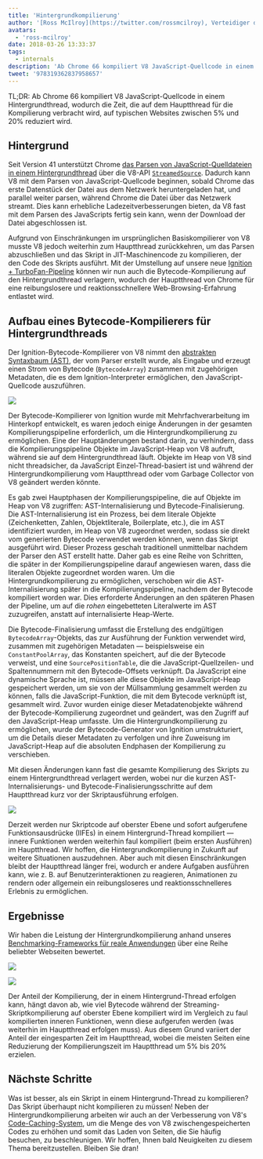 ```yaml
---
title: 'Hintergrundkompilierung'
author: '[Ross McIlroy](https://twitter.com/rossmcilroy), Verteidiger des Hauptthreads'
avatars:
  - 'ross-mcilroy'
date: 2018-03-26 13:33:37
tags:
  - internals
description: 'Ab Chrome 66 kompiliert V8 JavaScript-Quellcode in einem Hintergrundthread, wodurch die Zeit, die auf dem Hauptthread für die Kompilierung verbracht wird, auf typischen Websites zwischen 5% und 20% reduziert wird.'
tweet: '978319362837958657'
---
```

TL;DR: Ab Chrome 66 kompiliert V8 JavaScript-Quellcode in einem Hintergrundthread, wodurch die Zeit, die auf dem Hauptthread für die Kompilierung verbracht wird, auf typischen Websites zwischen 5% und 20% reduziert wird.

## Hintergrund

Seit Version 41 unterstützt Chrome [das Parsen von JavaScript-Quelldateien in einem Hintergrundthread](https://blog.chromium.org/2015/03/new-javascript-techniques-for-rapid.html) über die V8-API [`StreamedSource`](https://cs.chromium.org/chromium/src/v8/include/v8.h?q=StreamedSource&sq=package:chromium&l=1389). Dadurch kann V8 mit dem Parsen von JavaScript-Quellcode beginnen, sobald Chrome das erste Datenstück der Datei aus dem Netzwerk heruntergeladen hat, und parallel weiter parsen, während Chrome die Datei über das Netzwerk streamt. Dies kann erhebliche Ladezeitverbesserungen bieten, da V8 fast mit dem Parsen des JavaScripts fertig sein kann, wenn der Download der Datei abgeschlossen ist.

<!--truncate-->
Aufgrund von Einschränkungen im ursprünglichen Basiskompilierer von V8 musste V8 jedoch weiterhin zum Hauptthread zurückkehren, um das Parsen abzuschließen und das Skript in JIT-Maschinencode zu kompilieren, der den Code des Skripts ausführt. Mit der Umstellung auf unsere neue [Ignition + TurboFan-Pipeline](/blog/launching-ignition-and-turbofan) können wir nun auch die Bytecode-Kompilierung auf den Hintergrundthread verlagern, wodurch der Hauptthread von Chrome für eine reibungslosere und reaktionsschnellere Web-Browsing-Erfahrung entlastet wird.

## Aufbau eines Bytecode-Kompilierers für Hintergrundthreads

Der Ignition-Bytecode-Kompilierer von V8 nimmt den [abstrakten Syntaxbaum (AST)](https://de.wikipedia.org/wiki/Abstrakter_Syntaxbaum), der vom Parser erstellt wurde, als Eingabe und erzeugt einen Strom von Bytecode (`BytecodeArray`) zusammen mit zugehörigen Metadaten, die es dem Ignition-Interpreter ermöglichen, den JavaScript-Quellcode auszuführen.

![](/_img/background-compilation/bytecode.svg)

Der Bytecode-Kompilierer von Ignition wurde mit Mehrfachverarbeitung im Hinterkopf entwickelt, es waren jedoch einige Änderungen in der gesamten Kompilierungspipeline erforderlich, um die Hintergrundkompilierung zu ermöglichen. Eine der Hauptänderungen bestand darin, zu verhindern, dass die Kompilierungspipeline Objekte im JavaScript-Heap von V8 aufruft, während sie auf dem Hintergrundthread läuft. Objekte im Heap von V8 sind nicht threadsicher, da JavaScript Einzel-Thread-basiert ist und während der Hintergrundkompilierung vom Hauptthread oder vom Garbage Collector von V8 geändert werden könnte.

Es gab zwei Hauptphasen der Kompilierungspipeline, die auf Objekte im Heap von V8 zugriffen: AST-Internalisierung und Bytecode-Finalisierung. Die AST-Internalisierung ist ein Prozess, bei dem literale Objekte (Zeichenketten, Zahlen, Objektliterale, Boilerplate, etc.), die im AST identifiziert wurden, im Heap von V8 zugeordnet werden, sodass sie direkt vom generierten Bytecode verwendet werden können, wenn das Skript ausgeführt wird. Dieser Prozess geschah traditionell unmittelbar nachdem der Parser den AST erstellt hatte. Daher gab es eine Reihe von Schritten, die später in der Kompilierungspipeline darauf angewiesen waren, dass die literalen Objekte zugeordnet worden waren. Um die Hintergrundkompilierung zu ermöglichen, verschoben wir die AST-Internalisierung später in die Kompilierungspipeline, nachdem der Bytecode kompiliert worden war. Dies erforderte Änderungen an den späteren Phasen der Pipeline, um auf die _rohen_ eingebetteten Literalwerte im AST zuzugreifen, anstatt auf internalisierte Heap-Werte.

Die Bytecode-Finalisierung umfasst die Erstellung des endgültigen `BytecodeArray`-Objekts, das zur Ausführung der Funktion verwendet wird, zusammen mit zugehörigen Metadaten — beispielsweise ein `ConstantPoolArray`, das Konstanten speichert, auf die der Bytecode verweist, und eine `SourcePositionTable`, die die JavaScript-Quellzeilen- und Spaltennummern mit den Bytecode-Offsets verknüpft. Da JavaScript eine dynamische Sprache ist, müssen alle diese Objekte im JavaScript-Heap gespeichert werden, um sie von der Müllsammlung gesammelt werden zu können, falls die JavaScript-Funktion, die mit dem Bytecode verknüpft ist, gesammelt wird. Zuvor wurden einige dieser Metadatenobjekte während der Bytecode-Kompilierung zugeordnet und geändert, was den Zugriff auf den JavaScript-Heap umfasste. Um die Hintergrundkompilierung zu ermöglichen, wurde der Bytecode-Generator von Ignition umstrukturiert, um die Details dieser Metadaten zu verfolgen und ihre Zuweisung im JavaScript-Heap auf die absoluten Endphasen der Kompilierung zu verschieben.

Mit diesen Änderungen kann fast die gesamte Kompilierung des Skripts zu einem Hintergrundthread verlagert werden, wobei nur die kurzen AST-Internalisierungs- und Bytecode-Finalisierungsschritte auf dem Hauptthread kurz vor der Skriptausführung erfolgen.

![](/_img/background-compilation/threads.svg)

Derzeit werden nur Skriptcode auf oberster Ebene und sofort aufgerufene Funktionsausdrücke (IIFEs) in einem Hintergrund-Thread kompiliert — innere Funktionen werden weiterhin faul kompiliert (beim ersten Ausführen) im Hauptthread. Wir hoffen, die Hintergrundkompilierung in Zukunft auf weitere Situationen auszudehnen. Aber auch mit diesen Einschränkungen bleibt der Hauptthread länger frei, wodurch er andere Aufgaben ausführen kann, wie z. B. auf Benutzerinteraktionen zu reagieren, Animationen zu rendern oder allgemein ein reibungsloseres und reaktionsschnelleres Erlebnis zu ermöglichen.

## Ergebnisse

Wir haben die Leistung der Hintergrundkompilierung anhand unseres [Benchmarking-Frameworks für reale Anwendungen](/blog/real-world-performance) über eine Reihe beliebter Webseiten bewertet.

![](/_img/background-compilation/desktop.svg)

![](/_img/background-compilation/mobile.svg)

Der Anteil der Kompilierung, der in einem Hintergrund-Thread erfolgen kann, hängt davon ab, wie viel Bytecode während der Streaming-Skriptkompilierung auf oberster Ebene kompiliert wird im Vergleich zu faul kompilierten inneren Funktionen, wenn diese aufgerufen werden (was weiterhin im Hauptthread erfolgen muss). Aus diesem Grund variiert der Anteil der eingesparten Zeit im Hauptthread, wobei die meisten Seiten eine Reduzierung der Kompilierungszeit im Hauptthread um 5% bis 20% erzielen.

## Nächste Schritte

Was ist besser, als ein Skript in einem Hintergrund-Thread zu kompilieren? Das Skript überhaupt nicht kompilieren zu müssen! Neben der Hintergrundkompilierung arbeiten wir auch an der Verbesserung von V8's [Code-Caching-System](/blog/code-caching), um die Menge des von V8 zwischengespeicherten Codes zu erhöhen und somit das Laden von Seiten, die Sie häufig besuchen, zu beschleunigen. Wir hoffen, Ihnen bald Neuigkeiten zu diesem Thema bereitzustellen. Bleiben Sie dran!
